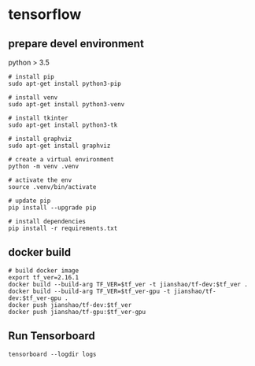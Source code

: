 # tensorflow

## prepare devel environment
python > 3.5

~~~ shell
# install pip
sudo apt-get install python3-pip

# install venv
sudo apt-get install python3-venv

# install tkinter
sudo apt-get install python3-tk

# install graphviz
sudo apt-get install graphviz

# create a virtual environment
python -m venv .venv

# activate the env
source .venv/bin/activate

# update pip
pip install --upgrade pip

# install dependencies
pip install -r requirements.txt
~~~

## docker build
~~~ shell
# build docker image
export tf_ver=2.16.1
docker build --build-arg TF_VER=$tf_ver -t jianshao/tf-dev:$tf_ver .
docker build --build-arg TF_VER=$tf_ver-gpu -t jianshao/tf-dev:$tf_ver-gpu .
docker push jianshao/tf-dev:$tf_ver
docker push jianshao/tf-gpu:$tf_ver-gpu
~~~

## Run Tensorboard
~~~ shell
tensorboard --logdir logs
~~~
